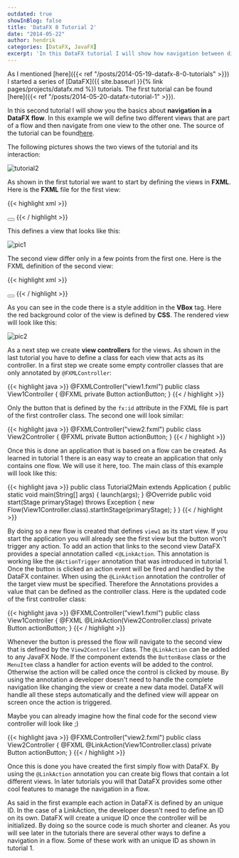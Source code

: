 ```yaml
---
outdated: true
showInBlog: false
title: 'DataFX 8 Tutorial 2'
date: "2014-05-22"
author: hendrik
categories: [DataFX, JavaFX]
excerpt: 'In this DataFX tutorial I will show how navigation between different views can easily be managed with DataFX and its Flow API.'
---
```

As I mentioned [here]({{< ref "/posts/2014-05-19-datafx-8-0-tutorials" >}}) I started a series of [DataFX]({{ site.baseurl }}{% link pages/projects/datafx.md %}) tutorials. The first tutorial can be found [here]({{< ref "/posts/2014-05-20-datafx-tutorial-1" >}}).

In this second tutorial I will show you the basics about __navigation in a DataFX flow__. In this example we will define two different views that are part of a flow and then navigate from one view to the other one. The source of the tutorial can be found[here](https://bitbucket.org/datafx/datafx/src/a92bddc1904a905be89205d5edf3a39015149227/datafx-tutorial2/?at=default).

The following pictures shows the two views of the tutorial and its interaction:

![tutorial2](/posts/guigarage-legacy/tutorial2.png)

As shown in the first tutorial we want to start by defining the views in __FXML__. Here is the __FXML__ file for the first view:

{{< highlight xml >}}
<?xml version="1.0" encoding="UTF-8"?>
<?import java.lang.*?>
<?import java.util.*?>
<?import javafx.geometry.*?>
<?import javafx.scene.control.*?>
<?import javafx.scene.layout.*?>
<?import javafx.scene.paint.*?>
<stackpane id="StackPane" maxheight="-Infinity" maxwidth="-1.0" minheight="-Infinity" minwidth="-Infinity" prefheight="-1.0" prefwidth="-1.0" xmlns:fx="http://javafx.com/fxml/1" xmlns="http://javafx.com/javafx/2.2">
  <children>
    <vbox alignment="CENTER" prefheight="-1.0" prefwidth="300.0" spacing="12.0">
      <children>
        <label fx:id="resultLabel" text="This is view 1">
        <button fx:id="actionButton" mnemonicparsing="false" text="Navigate to view 2">
        </button></label>
      </children>
      <padding>
        <insets bottom="12.0" left="12.0" right="12.0" top="12.0" />
      </padding>
    </vbox>
  </children>
  <padding>
    <insets />
  </padding>
</stackpane>
{{< / highlight >}}

This defines a view that looks like this:

![pic1](/posts/guigarage-legacy/pic1.png)

The second view differ only in a few points from the first one. Here is the FXML definition of the second view:

{{< highlight xml >}}
<?xml version="1.0" encoding="UTF-8"?>
<?import java.lang.*?>
<?import java.util.*?>
<?import javafx.geometry.*?>
<?import javafx.scene.control.*?>
<?import javafx.scene.layout.*?>
<?import javafx.scene.paint.*?>
<stackpane id="StackPane" maxheight="-Infinity" maxwidth="-1.0" minheight="-Infinity" minwidth="-Infinity" prefheight="-1.0" prefwidth="-1.0" xmlns:fx="http://javafx.com/fxml/1" xmlns="http://javafx.com/javafx/2.2">
  <children>
    <vbox alignment="CENTER" prefheight="-1.0" prefwidth="300.0" spacing="12.0" style="-fx-background-color: red;">
      <children>
        <label fx:id="resultLabel" text="This is view 2">
          <button fx:id="actionButton" mnemonicparsing="false" text="Navigate to view 1"></button>
        </label>
      </children>
      <padding>
        <insets bottom="12.0" left="12.0" right="12.0" top="12.0" />
      </padding>
    </vbox>
  </children>
  <padding>
    <insets />
  </padding>
</stackpane>
{{< / highlight >}}

As you can see in the code there is a style addition in the __VBox__ tag. Here the red background color of the view is defined by __CSS__. The rendered view will look like this:

![pic2](/posts/guigarage-legacy/pic2.png)

As a next step we create __view controllers__ for the views. As shown in the last tutorial you have to define a class for each view that acts as its controller. In a first step we create some empty controller classes that are only annotated by `@FXMLController`:

{{< highlight java >}}
@FXMLController("view1.fxml")
public class View1Controller {
    @FXML
    private Button actionButton;
}
{{< / highlight >}}

Only the button that is defined by the `fx:id` attribute in the FXML file is part of the first controller class. The second one will look similar:

{{< highlight java >}}
@FXMLController("view2.fxml")
public class View2Controller {
    @FXML
    private Button actionButton;
}
{{< / highlight >}}

Once this is done an application that is based on a flow can be created. As learned in tutorial 1 there is an easy way to create an application that only contains one flow. We will use it here, too. The main class of this example will look like this:

{{< highlight java >}}
public class Tutorial2Main extends Application {
    public static void main(String[] args) {
        launch(args);
    }
    @Override
    public void start(Stage primaryStage) throws Exception {
        new Flow(View1Controller.class).startInStage(primaryStage);
    }
}
{{< / highlight >}}

By doing so a new flow is created that defines `view1` as its start view. If you start the application you will already see the first view but the button won't trigger any action. To add an action that links to the second view DataFX provides a special annotation called <`@LinkAction`. This annotation is working like the `@ActionTrigger` annotation that was introduced in tutorial 1. Once the button is clicked an action event will be fired and handled by the DataFX container. When using the `@LinkAction` annotation the controller of the target view must be specified. Therefore the Annotations provides a value that can be defined as the controller class. Here is the updated code of the first controller class:

{{< highlight java >}}
@FXMLController("view1.fxml")
public class View1Controller {
    @FXML
    @LinkAction(View2Controller.class)
    private Button actionButton;
}
{{< / highlight >}}

Whenever the button is pressed the flow will navigate to the second view that is defined by the `View2Controller` class. The `@LinkAction` can be added to any JavaFX Node. If the component extends the `ButtonBase` class or the `MenuItem` class a handler for action events will be added to the control. Otherwise the action will be called once the control is clicked by mouse. By using the annotation a developer doesn't need to handle the complete navigation like changing the view or create a new data model. DataFX will handle all these steps automatically and the defined view will appear on screen once the action is triggered.

Maybe you can already imagine how the final code for the second view controller will look like ;)

{{< highlight java >}}
@FXMLController("view2.fxml")
public class View2Controller {
    @FXML
    @LinkAction(View1Controller.class)
    private Button actionButton;
}
{{< / highlight >}}

Once this is done you have created the first simply flow with DataFX. By using the `@LinkAction` annotation you can create big flows that contain a lot different views. In later tutorials you will that DataFX provides some other cool features to manage the navigation in a flow.

As said in the first example each action in DataFX is defined by an unique ID. In the case of a LinkAction, the developer doesn't need to define an ID on its own. DataFX will create a unique ID once the controller will be initialized. By doing so the source code is much shorter and cleaner. As you will see later in the tutorials there are several other ways to define a navigation in a flow. Some of these work with an unique ID as shown in tutorial 1.
